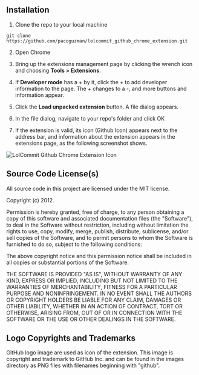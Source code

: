 ## Installation

1. Clone the repo to your local machine

```shell
git clone https://github.com/pacoguzman/lolcommit_github_chrome_extension.git
```

2. Open Chrome

3. Bring up the extensions management page by clicking the wrench icon and choosing __Tools > Extensions__.

4. If __Developer mode__ has a + by it, click the + to add developer information to the page. The + changes to a -, and more buttons and information appear.

5. Click the __Load unpacked extension__ button. A file dialog appears.

6. In the file dialog, navigate to your repo's folder and click OK

7. If the extension is valid, its icon (Github Icon) appears next to the address bar, and information about the extension appears in the extensions page, as the following screenshot shows.

![LolCommit Github Chrome Extension Icon](http://f.cl.ly/items/203d0G2n3I1k2d0j0x2q/Screen%20Shot%202012-06-20%20at%203.34.47%20PM.png)

## Source Code License(s)

All source code in this project are licensed under the MIT license.

Copyright (c) 2012.

Permission is hereby granted, free of charge, to any person obtaining a copy
of this software and associated documentation files (the "Software"), to deal
in the Software without restriction, including without limitation the rights
to use, copy, modify, merge, publish, distribute, sublicense, and/or sell
copies of the Software, and to permit persons to whom the Software is
furnished to do so, subject to the following conditions:

The above copyright notice and this permission notice shall be included in
all copies or substantial portions of the Software.

THE SOFTWARE IS PROVIDED "AS IS", WITHOUT WARRANTY OF ANY KIND, EXPRESS OR
IMPLIED, INCLUDING BUT NOT LIMITED TO THE WARRANTIES OF MERCHANTABILITY,
FITNESS FOR A PARTICULAR PURPOSE AND NONINFRINGEMENT. IN NO EVENT SHALL THE
AUTHORS OR COPYRIGHT HOLDERS BE LIABLE FOR ANY CLAIM, DAMAGES OR OTHER
LIABILITY, WHETHER IN AN ACTION OF CONTRACT, TORT OR OTHERWISE, ARISING FROM,
OUT OF OR IN CONNECTION WITH THE SOFTWARE OR THE USE OR OTHER DEALINGS IN
THE SOFTWARE.

## Logo Copyrights and Trademarks

GitHub logo image are used as icon of the extension.
This image is copyright and trademark to GitHub Inc. and can be found in
the images directory as PNG files with filenames beginning with "github".